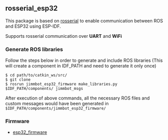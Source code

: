 ## rosserial_esp32

This package is based on [rosserial](http://wiki.ros.org/rosserial) to enable communication between ROS and ESP32 using ESP-IDF.

Supports rosserial communication over **UART** and **WiFi**

### Generate ROS libraries
Follow the steps below in order to generate and include ROS libraries
(This will create a component in IDF_PATH and need to generate it only once)

```
$ cd path/to/catkin_ws/src/
$ git clone 
$ rosrun jimmbot_esp32_firmware make_libraries.py $IDF_PATH/components/ jimmbot_msgs
```

After execution of above commands, all the necessary ROS files and custom messages would have been generated in `$IDF_PATH/components/jimmbot_esp32_firmware/`

### Firmware
* [esp32_firmware](motor_controller_ros_esp32/README.md)
